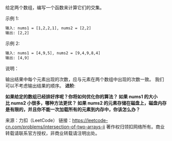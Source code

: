 给定两个数组，编写一个函数来计算它们的交集。

示例 1:

```xml
输入: nums1 = [1,2,2,1], nums2 = [2,2]
输出: [2,2]
```

示例 2:

```xml
输入: nums1 = [4,9,5], nums2 = [9,4,9,8,4]
输出: [4,9]
```


说明：

输出结果中每个元素出现的次数，应与元素在两个数组中出现的次数一致。
我们可以不考虑输出结果的顺序。
**进阶**:

**如果给定的数组已经排好序呢？你将如何优化你的算法？
如果 nums1 的大小比 nums2 小很多，哪种方法更优？
如果 nums2 的元素存储在磁盘上，磁盘内存是有限的，并且你不能一次加载所有的元素到内存中，你该怎么办？**

来源：力扣（LeetCode）
链接：https://leetcode-cn.com/problems/intersection-of-two-arrays-ii
著作权归领扣网络所有。商业转载请联系官方授权，非商业转载请注明出处。
